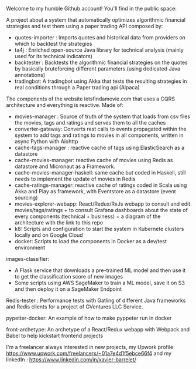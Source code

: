 Welcome to my humble Github account! You'll find in the public space:

A project about a system that automatically optimizes algorithmic financial strategies and test them using a paper trading API composed by:
- quotes-importer : Imports quotes and historical data from providers on which to backtest the strategies
- ta4j : Enriched open-source Java library for technical analysis (mainly used for its technical indicators)
- backtester : Backtests the algorithmic financial strategies on the quotes by basically bruteforcing different parameters (using dedicated Java annotations)
- tradingbot: A tradingbot using Akka that tests the resulting strategies in real conditions through a Paper trading api (Alpaca)

  
The components of the website letsfindamovie.com that uses a CQRS architecture and everything is reactive. Made of:
  - movies-manager : Source of truth of the system that loads from csv files the movies, tags and ratings and serves them to all the caches
  - converter-gateway: Converts rest calls to events propagated within the system to add tags and ratings to movies in all components, written in async Python with Aiohttp
  - cache-tags-manager : reactive cache of tags using ElasticSearch as a datastore
  - cache-movies-manager: reactive cache of movies using Redis as datastore and Micronaut as a Framework.
  - cache-movies-manager-haskell: same cache but coded in Haskell, still needs to implement the update of movies in Redis
  - cache-ratings-manager: reactive cache of ratings coded in Scala using Akka and Play as framework, with Eventstore as a datastore (event sourcing)
  - movies-explorer-webapp: React/Redux/RxJs webapp to consult and edit movies/tags/ratings + to consult Grafana dashboards about the state of every components (technical + business) + a diagram of the architecture with the link to this repo
  - k8: Scripts and configuration to start the system in Kubernete clusters locally and on Google Cloud
  - docker: Scripts to load the components in Docker as a dev/test environment

images-classifier: 
  - A Flask service that downloads a pre-trained ML model and then use it to get the classification score of new images
  - Some scripts using AWS SageMaker to train a ML model, save it on S3 and then deploy it on a SageMaker Endpoint  

Redis-tester : Performance tests with Gatling of different Java frameworks and Redis clients for a project of GVentures LLC Service.

pypetter-docker: An example of how to make pyppeter run in docker

front-archetype: An archetype of a React/Redux webapp with Webpack and Babel to help kickstart frontend projects


I'm a freelancer always interested in new projects, my Upwork profile: https://www.upwork.com/freelancers/~01a7e4d1f5ebce66f4 and my linkedIn :  https://www.linkedin.com/in/xavier-barrelet/
